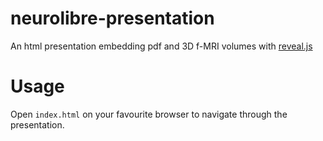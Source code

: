 # neurolibre-presentation
An html presentation embedding pdf and 3D f-MRI volumes with [reveal.js](https://revealjs.com/#/)

# Usage
Open `index.html` on your favourite browser to navigate through the presentation.
